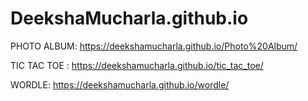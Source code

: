 # DeekshaMucharla.github.io

PHOTO ALBUM: https://deekshamucharla.github.io/Photo%20Album/

TIC TAC TOE : https://deekshamucharla.github.io/tic_tac_toe/

WORDLE: https://deekshamucharla.github.io/wordle/
